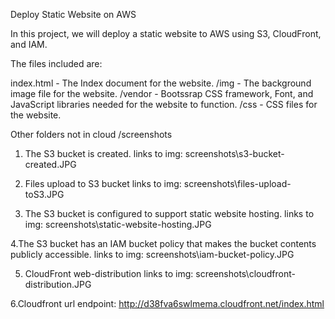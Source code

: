 Deploy Static Website on AWS

In this project, we will deploy a static website to AWS using S3, CloudFront, and IAM.

The files included are: 

index.html - The Index document for the website.
/img - The background image file for the website.
/vendor - Bootssrap CSS framework, Font, and JavaScript libraries needed for the website to function.
/css - CSS files for the website.

Other folders not in cloud
/screenshots

1. The S3 bucket is created.
links to img: screenshots\s3-bucket-created.JPG

2. Files upload to S3 bucket
links to img: screenshots\files-upload-toS3.JPG

3. The S3 bucket is configured to support static website hosting.
links to img: screenshots\static-website-hosting.JPG

4.The S3 bucket has an IAM bucket policy that makes the bucket contents publicly accessible.
links to img: screenshots\iam-bucket-policy.JPG

5. CloudFront web-distribution
links to img: screenshots\cloudfront-distribution.JPG

6.Cloudfront url endpoint: http://d38fva6swlmema.cloudfront.net/index.html



